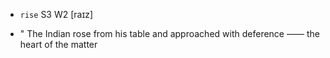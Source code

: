 - `rise` S3 W2 [raɪz]



- " The Indian rose from his table and approached with deference —— the heart of the matter